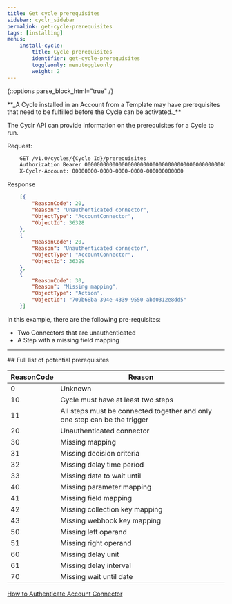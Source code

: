 ```yaml
---
title: Get cycle prerequisites
sidebar: cyclr_sidebar
permalink: get-cycle-prerequisites
tags: [installing]
menus:
    install-cycle:
        title: Cycle prerequisites
        identifier: get-cycle-prerequisites
        toggleonly: menutoggleonly
        weight: 2
---
```

{::options parse_block_html="true" /}
<section class="card">
**_A Cycle installed in an Account from a Template may have prerequisites that need to be fulfilled before the Cycle can be activated._**

The Cyclr API can provide information on the prerequisites for a Cycle to run.

Request:

```html
    GET /v1.0/cycles/{Cycle Id}/prerequisites
    Authorization Bearer 0000000000000000000000000000000000000000000000000000000000000000
    X-Cyclr-Account: 00000000-0000-0000-0000-000000000000
```

Response

```json
    [{
        "ReasonCode": 20,
        "Reason": "Unauthenticated connector",
        "ObjectType": "AccountConnector",
        "ObjectId": 36328
    },
    {
        "ReasonCode": 20,
        "Reason": "Unauthenticated connector",
        "ObjectType": "AccountConnector",
        "ObjectId": 36329
    },
    {
        "ReasonCode": 30,
        "Reason": "Missing mapping",
        "ObjectType": "Action",
        "ObjectId": "709b68ba-394e-4339-9550-abd0312e8dd5"
    }]
```

In this example, there are the following pre-requisites:

*   Two Connectors that are unauthenticated
*   A Step with a missing field mapping

<hr>


</section>
<section class="card">
## Full list of potential prerequisites

| ReasonCode | Reason |
| ---------- | ------ |
|0|Unknown|
|10|Cycle must have at least two steps|
|11|All steps must be connected together and only one step can be the trigger|
|20|Unauthenticated connector|
|30|Missing mapping|
|31|Missing decision criteria|
|32|Missing delay time period|
|33|Missing date to wait until|
|40|Missing parameter mapping|
|41|Missing field mapping|
|42|Missing collection key mapping|
|43|Missing webhook key mapping|
|50|Missing left operand|
|51|Missing right operand|
|60| Missing delay unit|
|61| Missing delay interval|
|70| Missing wait until date|

[How to Authenticate Account Connector](./authenticate-account-connector)

</section>
